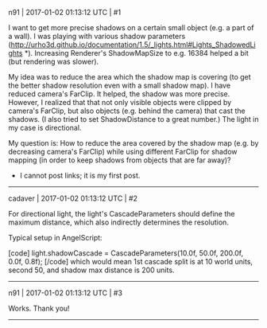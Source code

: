 n91 | 2017-01-02 01:13:12 UTC | #1

I want to get more precise shadows on a certain small object (e.g. a part of a wall). I was playing with various shadow parameters (http://urho3d.github.io/documentation/1.5/_lights.html#Lights_ShadowedLights *). Increasing Renderer's ShadowMapSize to e.g. 16384 helped a bit (but rendering was slower). 

My idea was to reduce the area which the shadow map is covering (to get the better shadow resolution even with a small shadow map). I have reduced camera's FarClip. It helped, the shadow was more precise. However, I realized that that not only visible objects were clipped by camera's FarClip, but also objects (e.g. behind the camera) that cast the shadows. (I also tried to set ShadowDistance to a great number.) The light in my case is directional.

My question is:
How to reduce the area covered by the shadow map (e.g. by decreasing camera's FarClip) while using different FarClip for shadow mapping (in order to keep shadows from objects that are far away)?

* I cannot post links; it is my first post.

-------------------------

cadaver | 2017-01-02 01:13:12 UTC | #2

For directional light, the light's CascadeParameters should define the maximum distance, which also indirectly determines the resolution.

Typical setup in AngelScript:

[code]
light.shadowCascade = CascadeParameters(10.0f, 50.0f, 200.0f, 0.0f, 0.8f);
[/code]
which would mean 1st cascade split is at 10 world units, second 50, and shadow max distance is 200 units.

-------------------------

n91 | 2017-01-02 01:13:12 UTC | #3

Works. Thank you!

-------------------------

